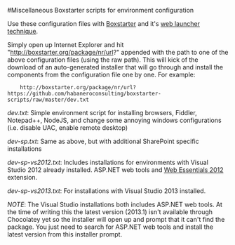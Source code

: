 #Miscellaneous Boxstarter scripts for environment configuration

Use these configuration files with [Boxstarter](http://boxstarter.org/) and it's [web launcher technique](http://boxstarter.org/WebLauncher). 

Simply open up Internet Explorer and hit "http://boxstarter.org/package/nr/url?" appended with the path to one of the above configuration files (using the raw path). This will kick of the download of an auto-generated installer that will go through and install the components from the configuration file one by one. For example:

        http://boxstarter.org/package/nr/url?https://github.com/habaneroconsulting/boxstarter-scripts/raw/master/dev.txt

*dev.txt*: Simple environment script for installing browsers, Fiddler, Notepad++, NodeJS, and change some annoying windows configurations (i.e. disable UAC, enable remote desktop)

*dev-sp.txt*: Same as above, but with additional SharePoint specific installations

*dev-sp-vs2012.txt*: Includes installations for environments with Visual Studio 2012 already installed. ASP.NET web tools and [Web Essentials 2012](http://visualstudiogallery.msdn.microsoft.com/07d54d12-7133-4e15-becb-6f451ea3bea6) extension.

*dev-sp-vs2013.txt*: For installations with Visual Studio 2013 installed.

*NOTE*: The Visual Studio installations both includes ASP.NET web tools. At the time of writing this the latest version (2013.1) isn't available through Chocolatey yet so the installer will open up and prompt that it can't find the package. You just need to search for ASP.NET web tools and install the latest version from this installer prompt.